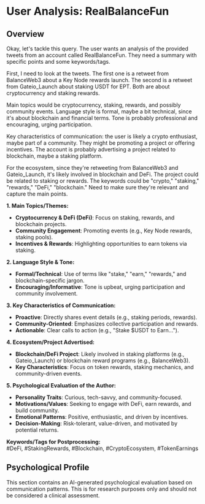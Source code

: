 # User Analysis: RealBalanceFun

## Overview

<think>
Okay, let's tackle this query. The user wants an analysis of the provided tweets from an account called RealBalanceFun. They need a summary with specific points and some keywords/tags.

First, I need to look at the tweets. The first one is a retweet from BalanceWeb3 about a Key Node rewards launch. The second is a retweet from Gateio_Launch about staking USDT for EPT. Both are about cryptocurrency and staking rewards.

Main topics would be cryptocurrency, staking, rewards, and possibly community events. Language style is formal, maybe a bit technical, since it's about blockchain and financial terms. Tone is probably professional and encouraging, urging participation.

Key characteristics of communication: the user is likely a crypto enthusiast, maybe part of a community. They might be promoting a project or offering incentives. The account is probably advertising a project related to blockchain, maybe a staking platform.

For the ecosystem, since they're retweeting from BalanceWeb3 and Gateio_Launch, it's likely involved in blockchain and DeFi. The project could be related to staking or rewards. The keywords could be "crypto," "staking," "rewards," "DeFi," "blockchain." Need to make sure they're relevant and capture the main points.
</think>

**1. Main Topics/Themes:**  
- **Cryptocurrency & DeFi (DeFi)**: Focus on staking, rewards, and blockchain projects.  
- **Community Engagement**: Promoting events (e.g., Key Node rewards, staking pools).  
- **Incentives & Rewards**: Highlighting opportunities to earn tokens via staking.  

**2. Language Style & Tone:**  
- **Formal/Technical**: Use of terms like "stake," "earn," "rewards," and blockchain-specific jargon.  
- **Encouraging/Informative**: Tone is upbeat, urging participation and community involvement.  

**3. Key Characteristics of Communication:**  
- **Proactive**: Directly shares event details (e.g., staking periods, rewards).  
- **Community-Oriented**: Emphasizes collective participation and rewards.  
- **Actionable**: Clear calls to action (e.g., "Stake $USDT to Earn...").  

**4. Ecosystem/Project Advertised:**  
- **Blockchain/DeFi Project**: Likely involved in staking platforms (e.g., Gateio_Launch) or blockchain reward programs (e.g., BalanceWeb3).  
- **Key Characteristics**: Focus on token rewards, staking mechanics, and community-driven events.  

**5. Psychological Evaluation of the Author:**  
- **Personality Traits**: Curious, tech-savvy, and community-focused.  
- **Motivations/Values**: Seeking to engage with DeFi, earn rewards, and build community.  
- **Emotional Patterns**: Positive, enthusiastic, and driven by incentives.  
- **Decision-Making**: Risk-tolerant, value-driven, and motivated by potential returns.  

**Keywords/Tags for Postprocessing:**  
#DeFi, #StakingRewards, #Blockchain, #CryptoEcosystem, #TokenEarnings

## Psychological Profile

This section contains an AI-generated psychological evaluation based on communication patterns. This is for research purposes only and should not be considered a clinical assessment.